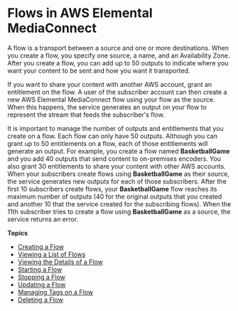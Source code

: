 # Flows in AWS Elemental MediaConnect<a name="flows"></a>

A flow is a transport between a source and one or more destinations\. When you create a flow, you specify one source, a name, and an Availability Zone\. After you create a flow, you can add up to 50 outputs to indicate where you want your content to be sent and how you want it transported\.

If you want to share your content with another AWS account, grant an entitlement on the flow\. A user of the subscriber account can then create a new AWS Elemental MediaConnect flow using your flow as the source\. When this happens, the service generates an output on your flow to represent the stream that feeds the subscriber's flow\. 

It is important to manage the number of outputs and entitlements that you create on a flow\. Each flow can only have 50 outputs\. Although you can grant up to 50 entitlements on a flow, each of those entitlements will generate an output\. For example, you create a flow named **BasketballGame** and you add 40 outputs that send content to on\-premises encoders\. You also grant 30 entitlements to share your content with other AWS accounts\. When your subscribers create flows using **BasketballGame** as their source, the service generates new outputs for each of those subscribers\. After the first 10 subscribers create flows, your **BasketballGame** flow reaches its maximum number of outputs \(40 for the original outputs that you created and another 10 that the service created for the subscribing flows\)\. When the 11th subscriber tries to create a flow using **BasketballGame** as a source, the service returns an error\.

**Topics**
+ [Creating a Flow](flows-create.md)
+ [Viewing a List of Flows](flows-view-list.md)
+ [Viewing the Details of a Flow](flows-view-details.md)
+ [Starting a Flow](flows-start.md)
+ [Stopping a Flow](flows-stop.md)
+ [Updating a Flow](flows-update.md)
+ [Managing Tags on a Flow](flows-manage-tags.md)
+ [Deleting a Flow](flows-delete.md)